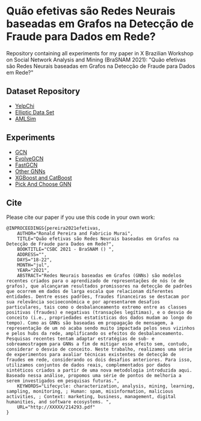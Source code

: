 # Quão efetivas são Redes Neurais baseadas em Grafos na Detecção de Fraude para Dados em Rede?

Repository containing all experiments for my paper in X Brazilian Workshop on Social Network Analysis and Mining (BraSNAM 2021): "Quão efetivas são Redes Neurais baseadas em Grafos na Detecção de Fraude para Dados em Rede?"

## Dataset Repository

- [YelpChi](http://odds.cs.stonybrook.edu/yelpchi-dataset/)
- [Elliptic Data Set](https://www.kaggle.com/ellipticco/elliptic-data-set)
- [AMLSim](https://github.com/ronaldpereira/AMLSim)

## Experiments

- [GCN](https://github.com/ronaldpereira/gcn)
- [EvolveGCN](https://github.com/ronaldpereira/EvolveGCN)
- [FastGCN](https://github.com/ronaldpereira/FastGCN)
- [Other GNNs](https://github.com/ronaldpereira/mygcn)
- [XGBoost and CatBoost](https://github.com/ronaldpereira/amlsim_xgb)
- [Pick And Choose GNN](https://github.com/ronaldpereira/pick-and-choose-gnn)

## Cite

Please cite our paper if you use this code in your own work:

``` TEX
@INPROCEEDINGS{pereira2021efetivas,
    AUTHOR="Ronald Pereira and Fabricio Murai",
    TITLE="Quão efetivas são Redes Neurais baseadas em Grafos na Detecção de Fraude para Dados em Rede?",
    BOOKTITLE="CSBC 2021 - BraSNAM () ",
    ADDRESS="",
    DAYS="18-22",
    MONTH="jul",
    YEAR="2021",
    ABSTRACT="Redes Neurais baseadas em Grafos (GNNs) são modelos recentes criados para o aprendizado de representações de nós (e de grafos), que alcançaram resultados promissores na detecção de padrões que ocorrem em dados de larga escala que relacionam diferentes entidades. Dentre esses padrões, fraudes financeiras se destacam por sua relevância socioeconômica e por apresentarem desafios particulares, tais como o desbalanceamento extremo entre as classes positivas (fraudes) e negativas (transações legítimas), e o desvio de conceito (i.e., propriedades estatísticas dos dados mudam ao longo do tempo). Como as GNNs são baseadas em propagação de mensagem, a representação de um nó acaba sendo muito impactada pelos seus vizinhos e pelos hubs da rede, amplificando os efeitos do desbalanceamento. Pesquisas recentes tentam adaptar estratégias de sub- e sobreamostragem para GNNs a fim de mitigar esse efeito sem, contudo, considerar o desvio de conceito. Neste trabalho, realizamos uma série de experimentos para avaliar técnicas existentes de detecção de fraudes em rede, considerando os dois desafios anteriores. Para isso, utilizamos conjuntos de dados reais, complementados por dados sintéticos criados a partir de uma nova metodologia introduzida aqui. Baseado nessa análise, propomos uma série de pontos de melhoria a serem investigados em pesquisas futuras.",
    KEYWORDS="Lifecycle: characterization, analysis, mining, learning, sampling, monitoring, ; Human: spam, misinformation, malicious activities, ; Context: marketing, business, management, digital humanities, and software ecosystems. ",
    URL="http://XXXXX/214293.pdf"
}
```
